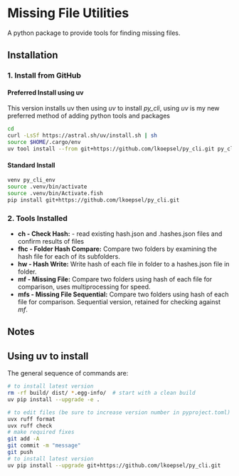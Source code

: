 # Missing File Utilities
A python package to provide tools for finding missing files.

## Installation

### 1. Install from GitHub
#### Preferred Install using uv
This version installs uv then using *uv* to install *py_cli*, using *uv* is my new preferred method of adding python tools and packages
```bash
cd
curl -LsSf https://astral.sh/uv/install.sh | sh
source $HOME/.cargo/env
uv tool install --from git+https://github.com/lkoepsel/py_cli.git py_cli
```

#### Standard Install
```bash
venv py_cli_env
source .venv/bin/activate
source .venv/bin/Activate.fish
pip install git+https://github.com/lkoepsel/py_cli.git
```

### 2. Tools Installed
* **ch - Check Hash:** - read existing hash.json and .hashes.json files and confirm results of files
* **fhc -  Folder Hash Compare:** Compare two folders by examining the hash file for each of its subfolders.
* **hw - Hash Write:** Write hash of each file in folder to a hashes.json file in folder.
* **mf - Missing File:** Compare two folders using hash of each file for comparison, uses multiprocessing for speed.
* **mfs - Missing File Sequential:** Compare two folders using hash of each file for comparison. Sequential version, retained for checking against *mf*.

## Notes

## Using uv to install

The general sequence of commands are:
```bash
# to install latest version
rm -rf build/ dist/ *.egg-info/  # start with a clean build
uv pip install --upgrade -e .

# to edit files (be sure to increase version number in pyproject.toml)
uvx ruff format
uvx ruff check
# make required fixes
git add -A
git commit -m "message"
git push
# to install latest version
uv pip install --upgrade git+https://github.com/lkoepsel/py_cli.git
```
